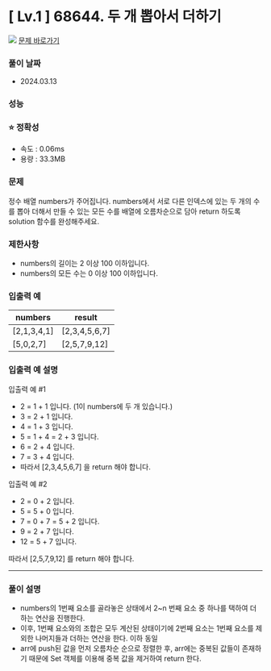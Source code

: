# [ Lv.1 ] 68644. 두 개 뽑아서 더하기

<img src="https://img.shields.io/badge/JavaScript-orange?style=flat&logo=javascript&logoColor=auto"/> [문제 바로가기](https://school.programmers.co.kr/learn/courses/30/lessons/68644)

### 풀이 날짜

- 2024.03.13

### 성능

### ⭐ 정확성

- 속도 : 0.06ms
- 용량 : 33.3MB

### 문제

정수 배열 numbers가 주어집니다. numbers에서 서로 다른 인덱스에 있는 두 개의 수를 뽑아 더해서 만들 수 있는 모든 수를 배열에 오름차순으로 담아 return 하도록 solution 함수를 완성해주세요.

### 제한사항

- numbers의 길이는 2 이상 100 이하입니다.
- numbers의 모든 수는 0 이상 100 이하입니다.

### 입출력 예

| numbers     | result        |
| ----------- | ------------- |
| [2,1,3,4,1] | [2,3,4,5,6,7] |
| [5,0,2,7]   | [2,5,7,9,12]  |

### 입출력 예 설명

입출력 예 #1

- 2 = 1 + 1 입니다. (1이 numbers에 두 개 있습니다.)
- 3 = 2 + 1 입니다.
- 4 = 1 + 3 입니다.
- 5 = 1 + 4 = 2 + 3 입니다.
- 6 = 2 + 4 입니다.
- 7 = 3 + 4 입니다.
- 따라서 [2,3,4,5,6,7] 을 return 해야 합니다.

입출력 예 #2

- 2 = 0 + 2 입니다.
- 5 = 5 + 0 입니다.
- 7 = 0 + 7 = 5 + 2 입니다.
- 9 = 2 + 7 입니다.
- 12 = 5 + 7 입니다.

따라서 [2,5,7,9,12] 를 return 해야 합니다.

---

### 풀이 설명

- numbers의 1번째 요소를 골라놓은 상태에서 2~n 번째 요소 중 하나를 택하여 더하는 연산을 진행한다.
- 이후, 1번째 요소와의 조합은 모두 계산된 상태이기에 2번째 요소는 1번째 요소를 제외한 나머지들과 더하는 연산을 한다. 이하 동일
- arr에 push된 값을 먼저 오름차순 순으로 정렬한 후, arr에는 중복된 값들이 존재하기 때문에 Set 객체를 이용해 중복 값을 제거하여 return 한다.
